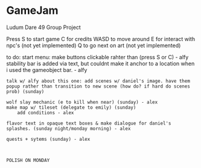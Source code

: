 # GameJam
Ludum Dare 49 Group Project

Press S to start game
C for credits
WASD to move around
E for interact with npc's (not yet implemented)
Q to go next on art (not yet implemented)

to do: 
    start menu: make buttons clickable rahter than (press S or C) - alfy
    stability bar is added via text, but couldnt make it anchor to a location when i used the gameobject bar. - alfy

    talk w/ alfy about this one: add scenes w/ daniel's image. have them popup rather than transition to new scene (how do? if hard do scenes prob) (sunday)

    wolf slay mechanic (e to kill when near) (sunday) - alex
    make map w/ tileset (delegate to emily) (sunday)
        add conditions - alex
    
    flavor text in opaque text boxes & make dialogue for daniel's splashes. (sunday night/monday morning) - alex
    
    quests + sytems (sunday) - alex

    
    
    POLISH ON MONDAY
